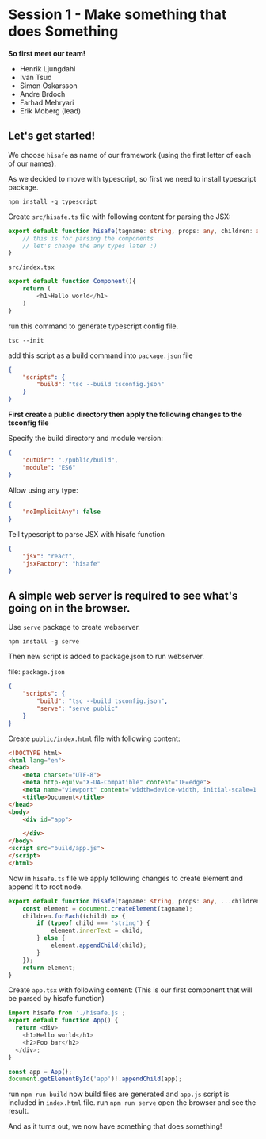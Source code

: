 # Session 1 - Make something that does Something

**So first meet our team!**
- Henrik Ljungdahl
- Ivan Tsud
- Simon Oskarsson
- Andre Brdoch
- Farhad Mehryari
- Erik Moberg (lead)

## Let's get started!
We choose `hisafe` as name of our framework (using the first letter of each of our names).

As we decided to move with typescript, so first we need to install typescript package.

`npm install -g typescript`

Create `src/hisafe.ts` file with following content for parsing the JSX:

```typescript
export default function hisafe(tagname: string, props: any, children: any) {
    // this is for parsing the components
    // let's change the any types later :)
}
```

`src/index.tsx`
```typescript jsx
export default function Component(){
	return (
		<h1>Hello world</h1>
	)
}
```

run this command to generate typescript config file.

`tsc --init`

add this script as a build command into `package.json` file
```json
{
	"scripts": {
		"build": "tsc --build tsconfig.json"
	}
}
```

**First create a public directory then apply the following changes to the tsconfig file**

Specify the build directory and module version:
```json
{
	"outDir": "./public/build",
	"module": "ES6"
}
```

Allow using any type:
```json
{
	"noImplicitAny": false
}
```

Tell typescript to parse JSX with hisafe function
```json
{
	"jsx": "react",
	"jsxFactory": "hisafe"
}
```

## A simple web server is required to see what's going on in the browser.
Use `serve` package to create webserver.

`npm install -g serve`

Then new script is added to package.json to run webserver.

file: `package.json`
```json
{
	"scripts": {
		"build": "tsc --build tsconfig.json",
		"serve": "serve public"
	}
}
```

Create `public/index.html` file with following content:

```html
<!DOCTYPE html>
<html lang="en">
<head>
    <meta charset="UTF-8">
    <meta http-equiv="X-UA-Compatible" content="IE=edge">
    <meta name="viewport" content="width=device-width, initial-scale=1.0">
    <title>Document</title>
</head>
<body>
    <div id="app">

    </div>
</body>
<script src="build/app.js">
</script>
</html>
```

Now in `hisafe.ts` file we apply following changes to create element and append it to root node.

```typescript
export default function hisafe(tagname: string, props: any, ...children: any) {
    const element = document.createElement(tagname);
    children.forEach((child) => {
        if (typeof child === 'string') {
            element.innerText = child;
        } else {
            element.appendChild(child);
        }
    });
    return element;
}
```

Create `app.tsx` with following content:
(This is our first component that will be parsed by hisafe function)

```typescript jsx
import hisafe from './hisafe.js';
export default function App() {
  return <div>
    <h1>Hello world</h1>
    <h2>Foo bar</h2>
  </div>;
}

const app = App();
document.getElementById('app')!.appendChild(app);
```

run `npm run build` now build files are generated and `app.js` script is included in `index.html` file.
run `npm run serve` open the browser and see the result.

And as it turns out, we now have something that does something!